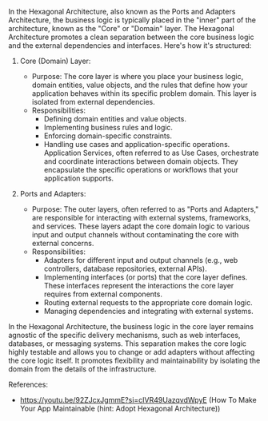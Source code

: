 In the Hexagonal Architecture, also known as the Ports and Adapters Architecture, the business logic is typically placed 
in the "inner" part of the architecture, known as the "Core" or "Domain" layer.
The Hexagonal Architecture promotes a clean separation between the core business logic and the external dependencies 
and interfaces. Here's how it's structured:

1. Core (Domain) Layer:
   - Purpose: The core layer is where you place your business logic, domain entities, value objects, and the rules that define how your application behaves within its specific problem domain. This layer is isolated from external dependencies.
   - Responsibilities:
     - Defining domain entities and value objects.
     - Implementing business rules and logic.
     - Enforcing domain-specific constraints.
     - Handling use cases and application-specific operations. Application Services, often referred to as Use Cases, orchestrate and coordinate interactions between domain objects. They encapsulate the specific operations or workflows that your application supports. 

2. Ports and Adapters:
   - Purpose: The outer layers, often referred to as "Ports and Adapters," are responsible for interacting with external systems, frameworks, and services. These layers adapt the core domain logic to various input and output channels without contaminating the core with external concerns.
   - Responsibilities:
     - Adapters for different input and output channels (e.g., web controllers, database repositories, external APIs).
     - Implementing interfaces (or ports) that the core layer defines. These interfaces represent the interactions the core layer requires from external components.
     - Routing external requests to the appropriate core domain logic.
     - Managing dependencies and integrating with external systems.

In the Hexagonal Architecture, the business logic in the core layer remains agnostic of the specific delivery mechanisms, such as web interfaces, databases, or messaging systems. This separation makes the core logic highly testable and allows you to change or add adapters without affecting the core logic itself. It promotes flexibility and maintainability by isolating the domain from the details of the infrastructure.

References:
- https://youtu.be/92ZJcxJgmmE?si=cIVR49UazqvdWpyE (How To Make Your App Maintainable (hint: Adopt Hexagonal Architecture))